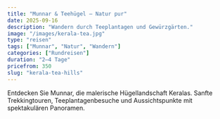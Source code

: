 ```yaml
---
title: "Munnar & Teehügel – Natur pur"
date: 2025-09-16
description: "Wandern durch Teeplantagen und Gewürzgärten."
image: "/images/kerala-tea.jpg"
type: "reisen"
tags: ["Munnar", "Natur", "Wandern"]
categories: ["Rundreisen"]
duration: "2–4 Tage"
pricefrom: 350
slug: "kerala-tea-hills"
---
```


Entdecken Sie Munnar, die malerische Hügellandschaft Keralas. Sanfte Trekkingtouren, Teeplantagenbesuche und Aussichtspunkte mit spektakulären Panoramen.


